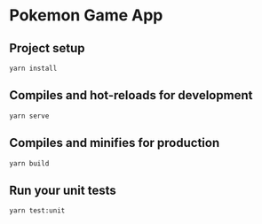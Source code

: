 # Pokemon Game App

## Project setup
```
yarn install
```

## Compiles and hot-reloads for development
```
yarn serve
```

## Compiles and minifies for production
```
yarn build
```

## Run your unit tests
```
yarn test:unit
```